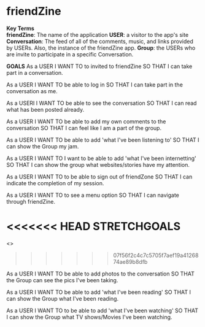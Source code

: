 <h1>friendZine</h1>

<b>Key Terms</b><br/>
<b>friendZine</b>: The name of the application
<b>USER</b>: a visitor to the app's site
<b>Conversation</b>: The feed of all of the comments, music, and links provided by USERs. Also, the instance of the friendZine app.
<b>Group</b>: the USERs who are invite to participate in a specific Conversation.


<b>GOALS</b>
As a USER
I WANT TO to invited to friendZine
SO THAT I can take part in a conversation.

As a USER
I WANT TO be able to log in
SO THAT I can take part in the conversation as me.

As a USERI
I WANT TO be able to see the conversation
SO THAT I can read what has been posted already.

As a USER
I WANT TO be able to add my own comments to the conversation
SO THAT I can feel like I am a part of the group.

As a USER
I WANT TO be able to add 'what I've been listening to'
SO THAT I can show the Group my jam.

As a USER
I WANT TO I want to be able to add 'what I've been internetting'
SO THAT I can show the group what websites/stories have my attention.

As a USER
I WANT TO to be able to sign out of friendZone
SO THAT I can indicate the completion of my session.

As a USER
I WANT TO to see a menu option
SO THAT I can navigate through friendZine.

<<<<<<< HEAD
<b>STRETCHGOALS</b>
=======
<<STRETCHGOALS>>
>>>>>>> 07f56f2c4c7c5705f7aef19a4126874ae89b8dfb

As a USER
I WANT TO be able to add photos to the conversation
SO THAT the Group can see the pics I've been taking.

As a USER
I WANT TO be able to add 'what I've been reading'
SO THAT I can show the Group what I've been reading.

As a USER
I WANT TO to be able to add 'what I've been watching'
SO THAT I can show the Group what TV shows/Movies I've been watching.
